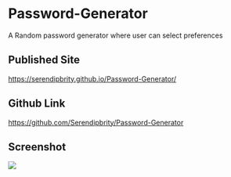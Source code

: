 # Password-Generator
A Random password generator where user can select preferences

## Published Site
https://serendipbrity.github.io/Password-Generator/


## Github Link
https://github.com/Serendipbrity/Password-Generator

## Screenshot
 <img src = "./Users/brittanicourt/Desktop/projects/Password-Generator-1/Screen Shot">

